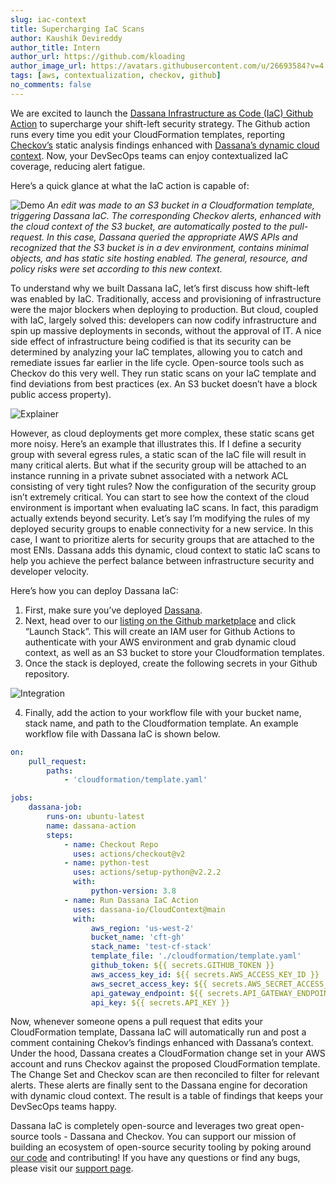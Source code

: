 ```yaml
---
slug: iac-context
title: Supercharging IaC Scans
author: Kaushik Devireddy
author_title: Intern
author_url: https://github.com/kloading
author_image_url: https://avatars.githubusercontent.com/u/26693584?v=4
tags: [aws, contextualization, checkov, github]
no_comments: false
---
```


We are excited to launch the [Dassana Infrastructure as Code (IaC) Github Action](https://github.com/marketplace/actions/dassana-iac-github-action) to supercharge your shift-left security strategy. The Github action runs every time you edit your CloudFormation templates, reporting [Checkov’s](https://github.com/bridgecrewio/checkov) static analysis findings enhanced with [Dassana’s dynamic cloud context](https://github.com/dassana-io/dassana). Now, your DevSecOps teams can enjoy contextualized IaC coverage, reducing alert fatigue.

Here’s a quick glance at what the IaC action is capable of:

![Demo](/img/blog/iac-action/dassana-iac-demo.png)
_An edit was made to an S3 bucket in a Cloudformation template, triggering Dassana IaC. The corresponding Checkov alerts, enhanced with the cloud context of the S3 bucket, are automatically posted to the pull-request. In this case, Dassana queried the appropriate AWS APIs and recognized that the S3 bucket is in a dev environment, contains minimal objects, and has static site hosting enabled. The general, resource, and policy risks were set according to this new context._

To understand why we built Dassana IaC, let’s first discuss how shift-left was enabled by IaC. Traditionally, access and provisioning of infrastructure were the major blockers when deploying to production. But cloud, coupled with IaC, largely solved this: developers can now codify infrastructure and spin up massive deployments in seconds, without the approval of IT. A nice side effect of infrastructure being codified is that its security can be determined by analyzing your IaC templates, allowing you to catch and remediate issues far earlier in the life cycle. Open-source tools such as Checkov do this very well. They run static scans on your IaC template and find deviations from best practices (ex. An S3 bucket doesn’t have a block public access property).

![Explainer](/img/blog/iac-action/shift-left-explainer.jpg)

However, as cloud deployments get more complex, these static scans get more noisy. Here’s an example that illustrates this. If I define a security group with several egress rules, a static scan of the IaC file will result in many critical alerts. But what if the security group will be attached to an instance running in a private subnet associated with a network ACL consisting of very tight rules? Now the configuration of the security group isn’t extremely critical. You can start to see how the context of the cloud environment is important when evaluating IaC scans. In fact, this paradigm actually extends beyond security. Let’s say I’m modifying the rules of my deployed security groups to enable connectivity for a new service. In this case, I want to prioritize alerts for security groups that are attached to the most ENIs. Dassana adds this dynamic, cloud context to static IaC scans to help you achieve the perfect balance between infrastructure security and developer velocity.

Here’s how you can deploy Dassana IaC:

1. First, make sure you’ve deployed [Dassana](https://docs.dassana.io/docs/getting-started/installation).
1. Next, head over to our [listing on the Github marketplace](https://github.com/marketplace/actions/dassana-iac-github-action) and click “Launch Stack”. This will create an IAM user for Github Actions to authenticate with your AWS environment and grab dynamic cloud context, as well as an S3 bucket to store your Cloudformation templates.
1. Once the stack is deployed, create the following secrets in your Github repository.

![Integration](/img/blog/iac-action/action-secrets.png)

4. Finally, add the action to your workflow file with your bucket name, stack name, and path to the Cloudformation template. An example workflow file with Dassana IaC is shown below.

```yaml
on:
    pull_request:
        paths:
            - 'cloudformation/template.yaml'

jobs:
    dassana-job:
        runs-on: ubuntu-latest
        name: dassana-action
        steps:
            - name: Checkout Repo
              uses: actions/checkout@v2
            - name: python-test
              uses: actions/setup-python@v2.2.2
              with:
                  python-version: 3.8
            - name: Run Dassana IaC Action
              uses: dassana-io/CloudContext@main
              with:
                  aws_region: 'us-west-2'
                  bucket_name: 'cft-gh'
                  stack_name: 'test-cf-stack'
                  template_file: './cloudformation/template.yaml'
                  github_token: ${{ secrets.GITHUB_TOKEN }}
                  aws_access_key_id: ${{ secrets.AWS_ACCESS_KEY_ID }}
                  aws_secret_access_key: ${{ secrets.AWS_SECRET_ACCESS_KEY }}
                  api_gateway_endpoint: ${{ secrets.API_GATEWAY_ENDPOINT }}
                  api_key: ${{ secrets.API_KEY }}
```

Now, whenever someone opens a pull request that edits your CloudFormation template, Dassana IaC will automatically run and post a comment containing Chekov’s findings enhanced with Dassana’s context. Under the hood, Dassana creates a CloudFormation change set in your AWS account and runs Checkov against the proposed CloudFormation template. The Change Set and Checkov scan are then reconciled to filter for relevant alerts. These alerts are finally sent to the Dassana engine for decoration with dynamic cloud context. The result is a table of findings that keeps your DevSecOps teams happy.

Dassana IaC is completely open-source and leverages two great open-source tools - Dassana and Checkov. You can support our mission of building an ecosystem of open-source security tooling by poking around [our code](https://github.com/dassana-io/dassana-iac-action) and contributing! If you have any questions or find any bugs, please visit our [support page](https://docs.dassana.io/docs/support).
